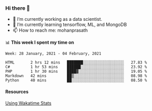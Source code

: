 ### Hi there 👋

- 🔭 I’m currently working as a data scientist.
- 🌱 I’m currently learning tensorflow, ML, and MongoDB
- 📫 How to reach me: mohanprasath

📊 **This week I spent my time on**
<!--START_SECTION:waka-->
```text
Week: 28 January, 2021 - 04 February, 2021

HTML       2 hrs 12 mins   ███████░░░░░░░░░░░░░░░░░░   27.83 % 
C#         1 hr 53 mins    ██████░░░░░░░░░░░░░░░░░░░   23.92 % 
PHP        1 hr 30 mins    ████▓░░░░░░░░░░░░░░░░░░░░   19.05 % 
Markdown   42 mins         ██▒░░░░░░░░░░░░░░░░░░░░░░   08.98 % 
Python     40 mins         ██░░░░░░░░░░░░░░░░░░░░░░░   08.50 % 
```
<!--END_SECTION:waka-->

#### Resources
[Using Wakatime Stats](https://github.com/marketplace/actions/waka-readme)

